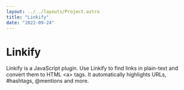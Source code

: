 ```yaml
---
layout: ../../layouts/Project.astro
title: "Linkify"
date: "2022-09-24"
---
```


# Linkify

Linkify is a JavaScript plugin. Use Linkify to find links in plain-text and
convert them to HTML &lt;a&gt; tags. It automatically highlights URLs, #hashtags,
@mentions and more.
